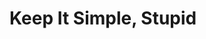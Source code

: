 # Keep It Simple, Stupid

<!--

Keep documentation as short, simple, and unambiguous as possible. Writing documentation isn’t about writing, it’s about teaching. Viewed through this lens, it is much easier to explain how to use even the most advanced platforms in simple terms.

As an aside, calling out specific examples of high-quality documentation will provide a lot of value (https://github.com/PharkMillups/beautiful-docs is a great source for this):

- Stripe - https://stripe.com/docs/api
- GitHub - https://developer.github.com/v3/
- Underscore.js - http://underscorejs.org/
- Twitter Bootstrap - https://getbootstrap.com/

-->
